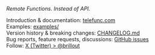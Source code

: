 *Remote Functions. Instead of API.*

Introduction & documentation: [telefunc.com](https://telefunc.com)  
Examples: [examples/](examples)  
Version history & breaking changes: [CHANGELOG.md](CHANGELOG.md)  
Bug reports, feature requests, discussions: <a href="https://github.com/brillout/telefunc/issues/new">GitHub issues</a>  
Follow: [X (Twitter) > @brillout](https://x.com/brillout)
